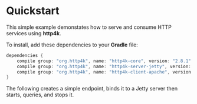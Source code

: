 # Quickstart

This simple example demonstates how to serve and consume HTTP services using **http4k**. 

To install, add these dependencies to your **Gradle** file:
```groovy
dependencies {
    compile group: "org.http4k", name: "http4k-core", version: "2.8.1"
    compile group: "org.http4k", name: "http4k-server-jetty", version: "2.8.1"
    compile group: "org.http4k", name: "http4k-client-apache", version: "2.8.1"
}
```

The following creates a simple endpoint, binds it to a Jetty server then starts, queries, and stops it.

<script src="http://gist-it.appspot.com/https://github.com/http4k/http4k/blob/master/src/docs/quickstart/example.kt"></script>
